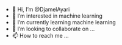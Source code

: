 - 👋 Hi, I’m @DjamelAyari
- 👀 I’m interested in machine learning
- 🌱 I’m currently learning machine learning
- 💞️ I’m looking to collaborate on ...
- 📫 How to reach me ...

<!---
DjamelAyari/DjamelAyari is a ✨ special ✨ repository because its `README.md` (this file) appears on your GitHub profile.
You can click the Preview link to take a look at your changes.
--->
